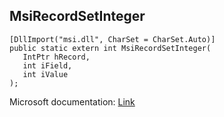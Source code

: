 ## MsiRecordSetInteger

```
[DllImport("msi.dll", CharSet = CharSet.Auto)]
public static extern int MsiRecordSetInteger(
   IntPtr hRecord,
   int iField,
   int iValue
);
```

Microsoft documentation: [Link](https://learn.microsoft.com/en-us/windows/win32/api/msiquery/nf-msiquery-msirecordsetinteger)
